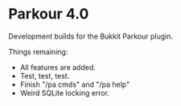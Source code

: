 # Parkour 4.0
Development builds for the Bukkit Parkour plugin.

Things remaining:
* All features are added.
* Test, test, test.
* Finish "/pa cmds" and "/pa help"
* Weird SQLite locking error.